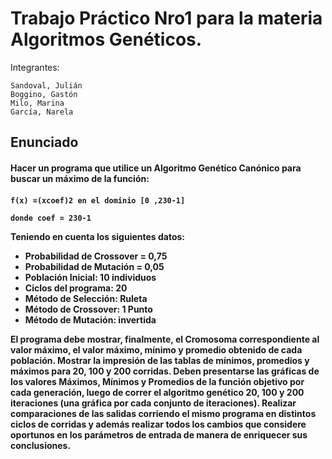 # Trabajo Práctico Nro1 para la materia Algoritmos Genéticos.


Integrantes:

    Sandoval, Julián
    Boggino, Gastón
    Milo, Marina
    García, Narela
    
    
<h2>Enunciado</h2>

  <h4>Hacer un programa que utilice un Algoritmo Genético Canónico para buscar un máximo de la función:<h4>
  
    f(x) =(xcoef)2 en el dominio [0 ,230-1]
    
    donde coef = 230-1

Teniendo en cuenta los siguientes datos:
  - Probabilidad de Crossover = 0,75
  - Probabilidad de Mutación = 0,05
  - Población Inicial: 10 individuos
  - Ciclos del programa: 20
  - Método de Selección: Ruleta
  - Método de Crossover: 1 Punto
  - Método de Mutación: invertida

El programa debe mostrar, finalmente, el Cromosoma correspondiente al valor máximo, el valor máximo, mínimo y promedio obtenido de cada población.
Mostrar la impresión de las tablas de mínimos, promedios y máximos para 20, 100 y 200 corridas.
Deben presentarse las gráficas de los valores Máximos, Mínimos y Promedios de la función objetivo por cada generación, luego de correr el algoritmo genético 20, 100 y 200 iteraciones (una gráfica por cada conjunto de iteraciones).
Realizar comparaciones de las salidas corriendo el mismo programa en distintos ciclos de corridas y además realizar todos los cambios que considere oportunos en los parámetros de entrada de manera de enriquecer sus conclusiones.
